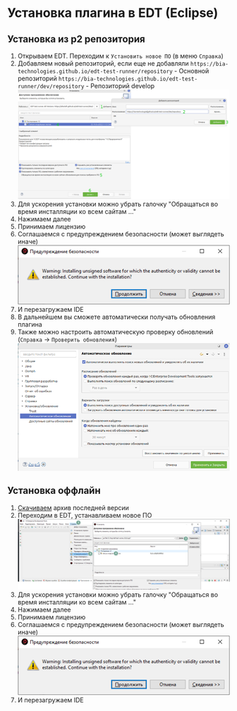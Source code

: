 # Установка плагина в EDT (Eclipse)

## Установка из p2 репозитория

1. Открываем EDT. Переходим к `Установить новое ПО` (в меню `Справка`)
2. Добавляем новый репозиторий, если еще не добавляли
   `https://bia-technologies.github.io/edt-test-runner/repository` - Основной репозиторий
   `https://bia-technologies.github.io/edt-test-runner/dev/repository` - Репозиторий develop
    ![Выбираем репозиторий](images/install-from-rep.png)
3. Для ускорения установки можно убрать галочку "Обращаться во время инсталляции ко всем сайтам ..."
4. Нажимаем далее
5. Принимаем лицензию
6. Соглашаемся с предупреждением безопасности (может выглядеть иначе)
    ![Соглашаемся с предупреждением безопасности](images/confirm-warning.png)
7. И перезагружаем IDE
8. В дальнейшем вы сможете автоматически получать обновления плагина
9. Также можно настроить автоматическую проверку обновлений (`Справка` -> `Проверить обновления`)
    ![Автообновление](images/auto-update.png)

## Установка оффлайн

1. [Скачиваем](https://github.com/bia-technologies/edt-test-runner/releases) архив последней версии
2. Переходим в EDT, устанавливаем новое ПО
    ![Выбираем репозиторий](images/select-repository.png)
3. Для ускорения установки можно убрать галочку "Обращаться во время инсталляции ко всем сайтам ..."
4. Нажимаем далее
5. Принимаем лицензию
6. Соглашаемся с предупреждением безопасности (может выглядеть иначе)
    ![Соглашаемся с предупреждением безопасности](images/confirm-warning.png)
7. И перезагружаем IDE
